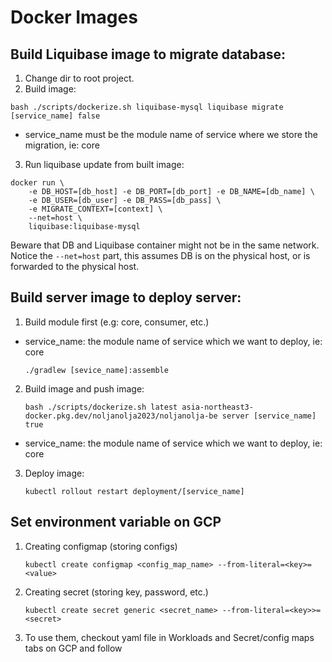 # Docker Images
## Build Liquibase image to migrate database:
1. Change dir to root project.
2. Build image:
```bash=
bash ./scripts/dockerize.sh liquibase-mysql liquibase migrate [service_name] false
```
- service_name must be the module name of service where we store the migration, ie: core
3. Run liquibase update from built image:
```bash=
docker run \
    -e DB_HOST=[db_host] -e DB_PORT=[db_port] -e DB_NAME=[db_name] \
    -e DB_USER=[db_user] -e DB_PASS=[db_pass] \
    -e MIGRATE_CONTEXT=[context] \
    --net=host \
    liquibase:liquibase-mysql
```
Beware that DB and Liquibase container might not be in the same network. Notice the `--net=host` 
part, this assumes DB is on the physical host, or is forwarded to the physical host.

## Build server image to deploy server:
1. Build module first (e.g: core, consumer, etc.)

- service_name: the module name of service which we want to deploy, ie: core
    ```agsl
    ./gradlew [sevice_name]:assemble
    ```

2. Build image and push image:

    ```bash=
    bash ./scripts/dockerize.sh latest asia-northeast3-docker.pkg.dev/noljanolja2023/noljanolja-be server [service_name] true
    ```
- service_name: the module name of service which we want to deploy, ie: core

3. Deploy image:

    ```agsl
    kubectl rollout restart deployment/[service_name]
    ```
   
## Set environment variable on GCP

1. Creating configmap (storing configs)
    ```agsl
    kubectl create configmap <config_map_name> --from-literal=<key>=<value>
    ```
   
2. Creating secret (storing key, password, etc.)
    ```agsl
   kubectl create secret generic <secret_name> --from-literal=<key>>=<secret>
   ```
3. To use them, checkout yaml file in Workloads and Secret/config maps tabs on GCP and follow